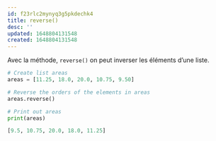 ```yaml
---
id: f23rlc2mynyq3g5pkdechk4
title: reverse()
desc: ''
updated: 1648804131548
created: 1648804131548
---
```


Avec la méthode, `reverse()` on peut inverser les éléments d’une liste.

```python
# Create list areas
areas = [11.25, 18.0, 20.0, 10.75, 9.50]

# Reverse the orders of the elements in areas
areas.reverse()

# Print out areas
print(areas)
```

```python
[9.5, 10.75, 20.0, 18.0, 11.25]
```